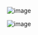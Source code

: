 ![image](https://user-images.githubusercontent.com/60442877/234459898-61735e99-967c-4cb6-9d57-70ae38b01bba.png)

![image](https://user-images.githubusercontent.com/60442877/234459944-363ccbd8-afce-491c-a5ce-cb755aee575b.png)
